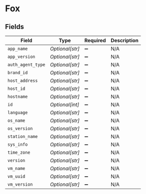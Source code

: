 # Fox


## Fields

| Field              | Type               | Required           | Description        |
| ------------------ | ------------------ | ------------------ | ------------------ |
| `app_name`         | *Optional[str]*    | :heavy_minus_sign: | N/A                |
| `app_version`      | *Optional[str]*    | :heavy_minus_sign: | N/A                |
| `auth_agent_type`  | *Optional[str]*    | :heavy_minus_sign: | N/A                |
| `brand_id`         | *Optional[str]*    | :heavy_minus_sign: | N/A                |
| `host_address`     | *Optional[str]*    | :heavy_minus_sign: | N/A                |
| `host_id`          | *Optional[str]*    | :heavy_minus_sign: | N/A                |
| `hostname`         | *Optional[str]*    | :heavy_minus_sign: | N/A                |
| `id`               | *Optional[int]*    | :heavy_minus_sign: | N/A                |
| `language`         | *Optional[str]*    | :heavy_minus_sign: | N/A                |
| `os_name`          | *Optional[str]*    | :heavy_minus_sign: | N/A                |
| `os_version`       | *Optional[str]*    | :heavy_minus_sign: | N/A                |
| `station_name`     | *Optional[str]*    | :heavy_minus_sign: | N/A                |
| `sys_info`         | *Optional[str]*    | :heavy_minus_sign: | N/A                |
| `time_zone`        | *Optional[str]*    | :heavy_minus_sign: | N/A                |
| `version`          | *Optional[str]*    | :heavy_minus_sign: | N/A                |
| `vm_name`          | *Optional[str]*    | :heavy_minus_sign: | N/A                |
| `vm_uuid`          | *Optional[str]*    | :heavy_minus_sign: | N/A                |
| `vm_version`       | *Optional[str]*    | :heavy_minus_sign: | N/A                |